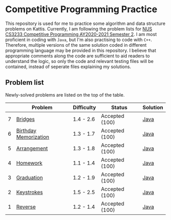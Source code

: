 # Competitive Programming Practice

This repository is used for me to practice some algorithm and data structure problems on Kattis. Currently, I am following the problem lists for [NUS CS3233 Competitive Programming AY2020-2021 Semester 2](https://nus.kattis.com/courses/CS3233/CS3233_S2_AY2021). I am most proficient in coding with `Java`, but I'm also practising to code with `C++`. Therefore, multiple versions of the same solution coded in different programming language may be provided in this repository. I believe that appropriate comments along the code are sufficient to aid readers to understand the logic, so only the code and relevant testing files will be contained, instead of seperate files explaining my solutions.

## Problem list

Newly-solved problems are listed on the top of the table.

| | Problem | Difficulty | Status | Solution |
|-|-|-|-|-|
| 7 | [Bridges](./problems/bryr) | 1.4 - 2.6 | Accepted (100) | [Java](./problems/bryr/Main.java)|
| 6 | [Birthday Memorization](./problems/fodelsedagsmemorisering) | 1.3 - 1.7 | Accepted (100) | [Java](./problems/fodelsedagsmemorisering/Main.java)|
| 5 | [Arrangement](./problems/upprodun) | 1.3 - 1.8 | Accepted (100) | [Java](./problems/upprodun/Main.java)|
| 4 | [Homework](./problems/heimavinna) | 1.1 - 1.4 | Accepted (100) | [Java](./problems/heimavinna/Main.java)|
| 3 | [Graduation](./problems/skolavslutningen) | 1.2 - 1.9 | Accepted (100) | [Java](./probelems/skolavslutningen/Main.java)|
| 2 | [Keystrokes](./problems/lyklagangriti) | 1.5 - 2.5 | Accepted (100) | [Java](./problems/lyklagangriti/Main.java)|
| 1 | [Reverse](./problems/ofugsnuid/) | 1.2 - 1.4 | Accepted (100) | [Java](./problems/ofugsnuid/Main.java) |